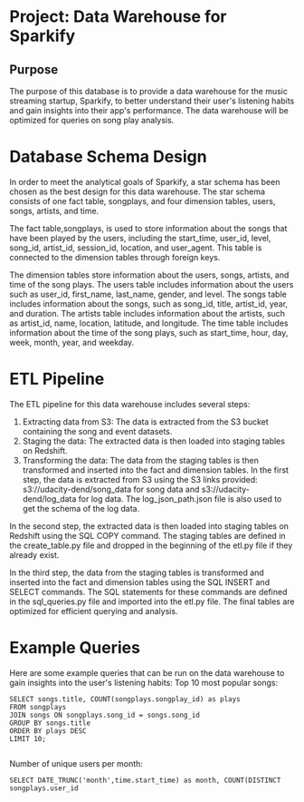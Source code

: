# Project: Data Warehouse for Sparkify
## Purpose
The purpose of this database is to provide a data warehouse for the music streaming startup, Sparkify, to better understand their user's listening habits and gain insights into their app's performance. The data warehouse will be optimized for queries on song play analysis.

# Database Schema Design
In order to meet the analytical goals of Sparkify, a star schema has been chosen as the best design for this data warehouse. The star schema consists of one fact table, songplays, and four dimension tables, users, songs, artists, and time.

The fact table,songplays, is used to store information about the songs that have been played by the users, including the start_time, user_id, level, song_id, artist_id, session_id, location, and user_agent. This table is connected to the dimension tables through foreign keys.

The dimension tables store information about the users, songs, artists, and time of the song plays. The users table includes information about the users such as user_id, first_name, last_name, gender, and level. The songs table includes information about the songs, such as song_id, title, artist_id, year, and duration. The artists table includes information about the artists, such as artist_id, name, location, latitude, and longitude. The time table includes information about the time of the song plays, such as start_time, hour, day, week, month, year, and weekday.

# ETL Pipeline
The ETL pipeline for this data warehouse includes several steps:

1. Extracting data from S3: The data is extracted from the S3 bucket containing the song and event datasets.
2. Staging the data: The extracted data is then loaded into staging tables on Redshift.
3. Transforming the data: The data from the staging tables is then transformed and inserted into the fact and dimension tables.
In the first step, the data is extracted from S3 using the S3 links provided: s3://udacity-dend/song_data for song data and s3://udacity-dend/log_data for log data. The log_json_path.json file is also used to get the schema of the log data.

In the second step, the extracted data is then loaded into staging tables on Redshift using the SQL COPY command. The staging tables are defined in the create_table.py file and dropped in the beginning of the etl.py file if they already exist.

In the third step, the data from the staging tables is transformed and inserted into the fact and dimension tables using the SQL INSERT and SELECT commands. The SQL statements for these commands are defined in the sql_queries.py file and imported into the etl.py file. The final tables are optimized for efficient querying and analysis.

# Example Queries
Here are some example queries that can be run on the data warehouse to gain insights into the user's listening habits:
Top 10 most popular songs:

```
SELECT songs.title, COUNT(songplays.songplay_id) as plays
FROM songplays
JOIN songs ON songplays.song_id = songs.song_id
GROUP BY songs.title
ORDER BY plays DESC
LIMIT 10;


```

Number of unique users per month:


```
SELECT DATE_TRUNC('month',time.start_time) as month, COUNT(DISTINCT songplays.user_id


```